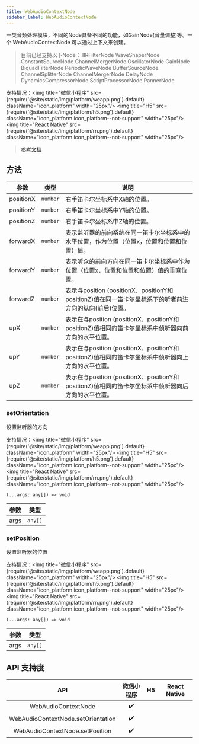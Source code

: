 ```yaml
---
title: WebAudioContextNode
sidebar_label: WebAudioContextNode
---
```


一类音频处理模块，不同的Node具备不同的功能，如GainNode(音量调整)等。一个 WebAudioContextNode 可以通过上下文来创建。 

> 目前已经支持以下Node： IIRFilterNode WaveShaperNode ConstantSourceNode ChannelMergerNode OscillatorNode GainNode BiquadFilterNode PeriodicWaveNode BufferSourceNode ChannelSplitterNode ChannelMergerNode DelayNode DynamicsCompressorNode ScriptProcessorNode PannerNode

支持情况：<img title="微信小程序" src={require('@site/static/img/platform/weapp.png').default} className="icon_platform" width="25px"/> <img title="H5" src={require('@site/static/img/platform/h5.png').default} className="icon_platform icon_platform--not-support" width="25px"/> <img title="React Native" src={require('@site/static/img/platform/rn.png').default} className="icon_platform icon_platform--not-support" width="25px"/>

> [参考文档](https://developers.weixin.qq.com/miniprogram/dev/api/media/audio/WebAudioContextNode.html)

## 方法

| 参数 | 类型 | 说明 |
| --- | --- | --- |
| positionX | `number` | 右手笛卡尔坐标系中X轴的位置。 |
| positionY | `number` | 右手笛卡尔坐标系中Y轴的位置。 |
| positionZ | `number` | 右手笛卡尔坐标系中Z轴的位置。 |
| forwardX | `number` | 表示监听器的前向系统在同一笛卡尔坐标系中的水平位置，作为位置（位置x，位置和位置和位置）值。 |
| forwardY | `number` | 表示听众的前向方向在同一笛卡尔坐标系中作为位置（位置x，位置和位置和位置）值的垂直位置。 |
| forwardZ | `number` | 表示与position (positionX、positionY和positionZ)值在同一笛卡尔坐标系下的听者前进方向的纵向(前后)位置。 |
| upX | `number` | 表示在与position (positionX、positionY和positionZ)值相同的笛卡尔坐标系中侦听器向前方向的水平位置。 |
| upY | `number` | 表示在与position (positionX、positionY和positionZ)值相同的笛卡尔坐标系中侦听器向上方向的水平位置。 |
| upZ | `number` | 表示在与position (positionX、positionY和positionZ)值相同的笛卡尔坐标系中侦听器向后方向的水平位置。 |

### setOrientation

设置监听器的方向

支持情况：<img title="微信小程序" src={require('@site/static/img/platform/weapp.png').default} className="icon_platform" width="25px"/> <img title="H5" src={require('@site/static/img/platform/h5.png').default} className="icon_platform icon_platform--not-support" width="25px"/> <img title="React Native" src={require('@site/static/img/platform/rn.png').default} className="icon_platform icon_platform--not-support" width="25px"/>

```tsx
(...args: any[]) => void
```

| 参数 | 类型 |
| --- | --- |
| args | `any[]` |

### setPosition

设置监听器的位置

支持情况：<img title="微信小程序" src={require('@site/static/img/platform/weapp.png').default} className="icon_platform" width="25px"/> <img title="H5" src={require('@site/static/img/platform/h5.png').default} className="icon_platform icon_platform--not-support" width="25px"/> <img title="React Native" src={require('@site/static/img/platform/rn.png').default} className="icon_platform icon_platform--not-support" width="25px"/>

```tsx
(...args: any[]) => void
```

| 参数 | 类型 |
| --- | --- |
| args | `any[]` |

## API 支持度

| API | 微信小程序 | H5 | React Native |
| :---: | :---: | :---: | :---: |
| WebAudioContextNode | ✔️ |  |  |
| WebAudioContextNode.setOrientation | ✔️ |  |  |
| WebAudioContextNode.setPosition | ✔️ |  |  |
